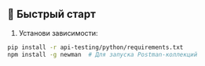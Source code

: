 ## 🚀 Быстрый старт
1. Установи зависимости:
```bash
pip install -r api-testing/python/requirements.txt
npm install -g newman  # Для запуска Postman-коллекций
